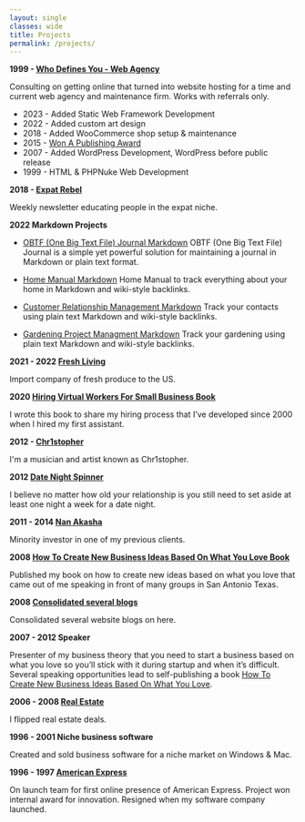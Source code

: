 ```yaml
---
layout: single
classes: wide
title: Projects
permalink: /projects/
---
```

**1999 - [Who Defines You - Web Agency](/whodefinesyou)**

Consulting on getting online that turned into website hosting for a time and current web agency and maintenance firm. Works with referrals only.
- 2023 - Added Static Web Framework Development
- 2022 - Added custom art design
- 2018 - Added WooCommerce shop setup & maintenance
- 2015 - [Won A Publishing Award](/publishing-award/)
- 2007 - Added WordPress Development, WordPress before public release
- 1999 - HTML & PHPNuke Web Development

**2018 - [Expat Rebel](/expatrebel)**

Weekly newsletter educating people in the expat niche.

**2022 Markdown Projects**
- [OBTF (One Big Text File) Journal Markdown](/obtf)
OBTF (One Big Text File) Journal is a simple yet powerful solution for maintaining a journal in Markdown or plain text format.

- [Home Manual Markdown](/home-manual)
Home Manual to track everything about your home in Markdown and wiki-style backlinks.

- [Customer Relationship Management Markdown](/crm)
Track your contacts using plain text Markdown and wiki-style backlinks.

- [Gardening Project Managment Markdown](/gardening)
Track your gardening using plain text Markdown and wiki-style backlinks.

**2021 - 2022 [Fresh Living](/freshliving/)**

Import company of fresh produce to the US.

**2020 [Hiring Virtual Workers For Small Business Book](/hiring)**

I wrote this book to share my hiring process that I’ve developed since 2000 when I hired my first assistant. 

**2012 - [Chr1stopher](/chr1stopher)**

I'm a musician and artist known as Chr1stopher.

**2012 [Date Night Spinner](/date-night-spinner/)**

I believe no matter how old your relationship is you still need to set aside at least one night a week for a date night. 

**2011 - 2014 [Nan Akasha](/nanakasha)**

Minority investor in one of my previous clients.

**2008 [How To Create New Business Ideas Based On What You Love Book](/business-ideas)**

Published my book on how to create new ideas based on what you love that came out of me speaking in front of many groups in San Antonio Texas.

**2008 [Consolidated several blogs](/welcome/)**

Consolidated several website blogs on here.

**2007 - 2012 Speaker**

Presenter of my business theory that you need to start a business based on what you love so you’ll stick with it during startup and when it’s difficult. Several speaking opportunities lead to self-publishing a book [How To Create New Business Ideas Based On What You Love](/business-ideas).

**2006 - 2008 [Real Estate](/real-estate/)**

I flipped real estate deals.

**1996 - 2001 Niche business software**

Created and sold business software for a niche market on Windows & Mac.

**1996 - 1997 [American Express](https://americanexpress.com)**

On launch team for first online presence of American Express. Project won internal award for innovation. Resigned when my software company launched.